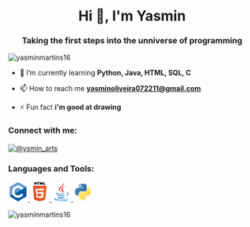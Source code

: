 <h1 align="center">Hi 👋, I'm Yasmin</h1>
<h3 align="center">Taking the first steps into the unniverse of programming</h3>

<p align="left"> <img src="https://komarev.com/ghpvc/?username=yasminmartins16&label=Profile%20views&color=0e75b6&style=flat" alt="yasminmartins16" /> </p>

- 🌱 I’m currently learning **Python, Java, HTML, SQL, C**

- 📫 How to reach me **yasminoliveira072211@gmail.com**

- ⚡ Fun fact **i'm good at drawing**

<h3 align="left">Connect with me:</h3>
<p align="left">
<a href="https://instagram.com/@ysmin_arts" target="blank"><img align="center" src="https://raw.githubusercontent.com/rahuldkjain/github-profile-readme-generator/master/src/images/icons/Social/instagram.svg" alt="@ysmin_arts" height="30" width="40" /></a>
</p>

<h3 align="left">Languages and Tools:</h3>
<p align="left"> <a href="https://www.cprogramming.com/" target="_blank" rel="noreferrer"> <img src="https://raw.githubusercontent.com/devicons/devicon/master/icons/c/c-original.svg" alt="c" width="40" height="40"/> </a> <a href="https://www.w3.org/html/" target="_blank" rel="noreferrer"> <img src="https://raw.githubusercontent.com/devicons/devicon/master/icons/html5/html5-original-wordmark.svg" alt="html5" width="40" height="40"/> </a> <a href="https://www.java.com" target="_blank" rel="noreferrer"> <img src="https://raw.githubusercontent.com/devicons/devicon/master/icons/java/java-original.svg" alt="java" width="40" height="40"/> </a> <a href="https://www.python.org" target="_blank" rel="noreferrer"> <img src="https://raw.githubusercontent.com/devicons/devicon/master/icons/python/python-original.svg" alt="python" width="40" height="40"/> </a> </p>

<p><img align="center" src="https://github-readme-stats.vercel.app/api/top-langs?username=yasminmartins16&show_icons=true&locale=en&layout=compact" alt="yasminmartins16" /></p>
